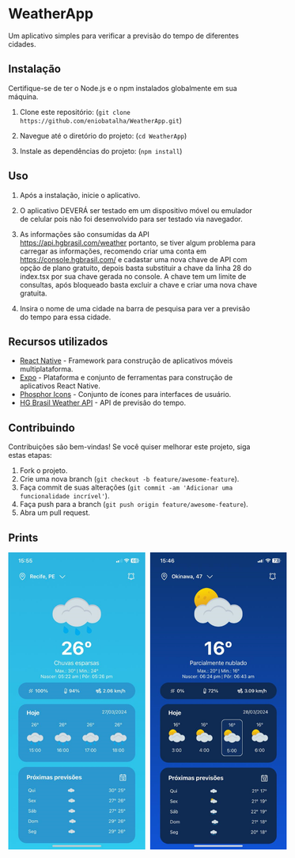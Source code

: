 # WeatherApp

Um aplicativo simples para verificar a previsão do tempo de diferentes cidades.

## Instalação

Certifique-se de ter o Node.js e o npm instalados globalmente em sua máquina.

1. Clone este repositório:
(`git clone https://github.com/eniobatalha/WeatherApp.git`)

2. Navegue até o diretório do projeto:
(`cd WeatherApp`)

3. Instale as dependências do projeto:
(`npm install`)


## Uso

1. Após a instalação, inicie o aplicativo.

2. O aplicativo DEVERÁ ser testado em um dispositivo móvel ou emulador de celular pois não foi desenvolvido para ser testado via navegador.

3. As informações são consumidas da API https://api.hgbrasil.com/weather portanto, se tiver algum problema para carregar as informações, recomendo criar uma conta em https://console.hgbrasil.com/ e cadastar uma nova chave de API com opção de plano gratuito, depois basta substituir a chave da linha 28 do index.tsx por sua chave gerada no console. A chave tem um limite de consultas, após bloqueado basta excluir a chave e criar uma nova chave gratuita.

4. Insira o nome de uma cidade na barra de pesquisa para ver a previsão do tempo para essa cidade.

## Recursos utilizados

- [React Native](https://reactnative.dev/) - Framework para construção de aplicativos móveis multiplataforma.
- [Expo](https://expo.dev/) - Plataforma e conjunto de ferramentas para construção de aplicativos React Native.
- [Phosphor Icons](https://phosphoricons.com/) - Conjunto de ícones para interfaces de usuário.
- [HG Brasil Weather API](https://hgbrasil.com/status/weather/) - API de previsão do tempo.

## Contribuindo

Contribuições são bem-vindas! Se você quiser melhorar este projeto, siga estas etapas:

1. Fork o projeto.
2. Crie uma nova branch (`git checkout -b feature/awesome-feature`).
3. Faça commit de suas alterações (`git commit -am 'Adicionar uma funcionalidade incrível'`).
4. Faça push para a branch (`git push origin feature/awesome-feature`).
5. Abra um pull request.

## Prints

<div style="display: flex; gap: 10px;">
    <img src="/screenshots/print1.png" alt="Print 1" width="300" height="600">
    <img src="/screenshots/print2.png" alt="Print 2" width="300" height="600">
</div>


